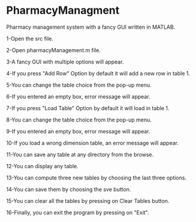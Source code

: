 # PharmacyManagment
Pharmacy management system with a fancy GUI written in MATLAB.

1-Open the src file.

2-Open pharmacyManagement.m file.

3-A fancy GUI with multiple options will appear.

4-If you press "Add Row" Option by default it will add a new row in table 1.

5-You can change the table choice from the pop-up menu.

6-If you entered an empty box, error message will appear.

7-If you press "Load Table" Option by default it will load in table 1.

8-You can change the table choice from the pop-up menu.

9-If you entered an empty box, error message will appear.

10-If you load a wrong dimension table, an error message will appear.

11-You can save any table at any directory from the browse.

12-You can display any table.

13-You can compute three new tables by choosing the last three options.

14-You can save them by choosing the sve button.

15-You can clear all the tables by pressing on Clear Tables button.

16-Finally, you can exit the program by pressing on "Exit".
